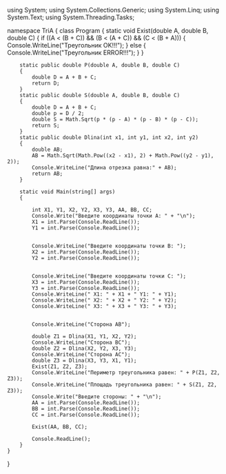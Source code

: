 using System;
using System.Collections.Generic;
using System.Linq;
using System.Text;
using System.Threading.Tasks;

namespace TriA
{
    class Program
    {
        static void Exist(double A, double B, double C)
        {
            if ((A < (B + C)) && (B < (A + C)) && (C < (B + A)))
            {
                Console.WriteLine("Треугольник OK!!!");
            }
            else
            {
                Console.WriteLine("Треугольник ERROR!!!");
            }
        }

        static public double P(double A, double B, double C)
        {
            double D = A + B + C;
            return D;
        }
        static public double S(double A, double B, double C)
        {
            double D = A + B + C;
            double p = D / 2;
            double S = Math.Sqrt(p * (p - A) * (p - B) * (p - C));
            return S;
        }
        static public double Dlina(int x1, int y1, int x2, int y2)
        {
            double AB;
            AB = Math.Sqrt(Math.Pow((x2 - x1), 2) + Math.Pow((y2 - y1), 2));
            Console.WriteLine("Длина отрезка равна:" + AB);
            return AB;
        }

        static void Main(string[] args)
        {

            int X1, Y1, X2, Y2, X3, Y3, AA, BB, CC;
            Console.Write("Введите координаты точки A: " + "\n");
            X1 = int.Parse(Console.ReadLine());
            Y1 = int.Parse(Console.ReadLine());

            
            Console.WriteLine("Введите координаты точки B: ");
            X2 = int.Parse(Console.ReadLine());
            Y2 = int.Parse(Console.ReadLine());


            Console.WriteLine("Введите координаты точки C: ");
            X3 = int.Parse(Console.ReadLine());
            Y3 = int.Parse(Console.ReadLine());
            Console.WriteLine(" X1: " + X1 + " Y1: " + Y1);
            Console.WriteLine(" X2: " + X2 + " Y2: " + Y2);
            Console.WriteLine(" X3: " + X3 + " Y3: " + Y3);

            
            Console.WriteLine("Cторона AB");
            
            double Z1 = Dlina(X1, Y1, X2, Y2);
            Console.WriteLine("Cторона BC");
            double Z2 = Dlina(X2, Y2, X3, Y3);
            Console.WriteLine("Cторона AC");
            double Z3 = Dlina(X3, Y3, X1, Y1);
            Exist(Z1, Z2, Z3);
            Console.WriteLine("Периметр треугольника равен: " + P(Z1, Z2, Z3));
            Console.WriteLine("Площадь треугольника равен: " + S(Z1, Z2, Z3));
            Console.Write("Введите cтороны: " + "\n");
            AA = int.Parse(Console.ReadLine());
            BB = int.Parse(Console.ReadLine());
            CC = int.Parse(Console.ReadLine());

            Exist(AA, BB, CC);

            Console.ReadLine();
        }
    }
}

